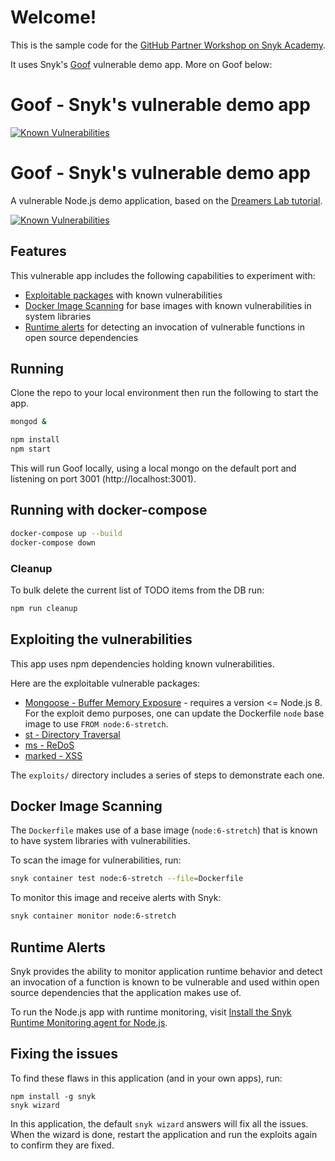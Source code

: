 # Welcome! 

This is the sample code for the [GitHub Partner Workshop on Snyk Academy](https://solutions.snyk.io/partner-workshops/github).

It uses Snyk's [Goof](https://snyk.io/test/github/snyk/goof) vulnerable demo app. More on Goof below: 

# Goof - Snyk's vulnerable demo app
[![Known Vulnerabilities](https://snyk.io/test/github/snyk/goof/badge.svg?style=flat-square)](https://snyk.io/test/github/snyk/goof)

# Goof - Snyk's vulnerable demo app
A vulnerable Node.js demo application, based on the [Dreamers Lab tutorial](http://dreamerslab.com/blog/en/write-a-todo-list-with-express-and-mongodb/).

[![Known Vulnerabilities](https://snyk.io/test/github/snyk/goof/badge.svg?style=flat-square)](https://snyk.io/test/github/snyk/goof)

## Features

This vulnerable app includes the following capabilities to experiment with:
* [Exploitable packages](#exploiting-the-vulnerabilities) with known vulnerabilities
* [Docker Image Scanning](#docker-image-scanning) for base images with known vulnerabilities in system libraries
* [Runtime alerts](#runtime-alerts) for detecting an invocation of vulnerable functions in open source dependencies

## Running

Clone the repo to your local environment then run the following to start the app. 
```bash
mongod &

npm install
npm start
```
This will run Goof locally, using a local mongo on the default port and listening on port 3001 (http://localhost:3001).

## Running with docker-compose
```bash
docker-compose up --build
docker-compose down
```

### Cleanup
To bulk delete the current list of TODO items from the DB run:
```bash
npm run cleanup
```

## Exploiting the vulnerabilities

This app uses npm dependencies holding known vulnerabilities.

Here are the exploitable vulnerable packages:
- [Mongoose - Buffer Memory Exposure](https://snyk.io/vuln/npm:mongoose:20160116) - requires a version <= Node.js 8. For the exploit demo purposes, one can update the Dockerfile `node` base image to use `FROM node:6-stretch`.
- [st - Directory Traversal](https://snyk.io/vuln/npm:st:20140206)
- [ms - ReDoS](https://snyk.io/vuln/npm:ms:20151024)
- [marked - XSS](https://snyk.io/vuln/npm:marked:20150520)

The `exploits/` directory includes a series of steps to demonstrate each one.

## Docker Image Scanning

The `Dockerfile` makes use of a base image (`node:6-stretch`) that is known to have system libraries with vulnerabilities.

To scan the image for vulnerabilities, run:
```bash
snyk container test node:6-stretch --file=Dockerfile
```

To monitor this image and receive alerts with Snyk:
```bash
snyk container monitor node:6-stretch
```

## Runtime Alerts

Snyk provides the ability to monitor application runtime behavior and detect an invocation of a function is known to be vulnerable and used within open source dependencies that the application makes use of.

To run the Node.js app with runtime monitoring, visit [Install the Snyk Runtime Monitoring agent for Node.js](https://support.snyk.io/hc/en-us/articles/360003699058-Snyk-runtime-monitoring-install-the-Snyk-agent-for-Node-js).

## Fixing the issues
To find these flaws in this application (and in your own apps), run:
```
npm install -g snyk
snyk wizard
```

In this application, the default `snyk wizard` answers will fix all the issues.
When the wizard is done, restart the application and run the exploits again to confirm they are fixed.
